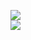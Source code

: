 [![](https://img.shields.io/badge/Made%20With-Github%20Spray-lightgrey.svg?style=for-the-badge&logo=github)](https://github.com/Annihil/github-spray#25395)  
[![](https://i.imgur.com/2DrTn0Z.gif)](https://github.com/Annihil/github-spray)